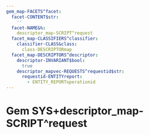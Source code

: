 ```yaml
---
gem_map-FACETS^facet:
  facet-CONTENT$str:
    ''
  facet-NAME&%:
    descriptor_map-SCRIPT^request
  facet_map-CLASSIFIERS^classifier:
    classifier-CLASS&class:
      class-DESCRIPTORmap
  facet_map-DESCRIPTORS^descriptor:
    descriptor-INVARIANT$bool:
      true
    descriptor_mapvec-REQUESTS^requestid$str:
      requestid-ENTITYreport:
        - ENTITY_REPORToperationid
---
```

# Gem SYS+descriptor_map-SCRIPT^request

